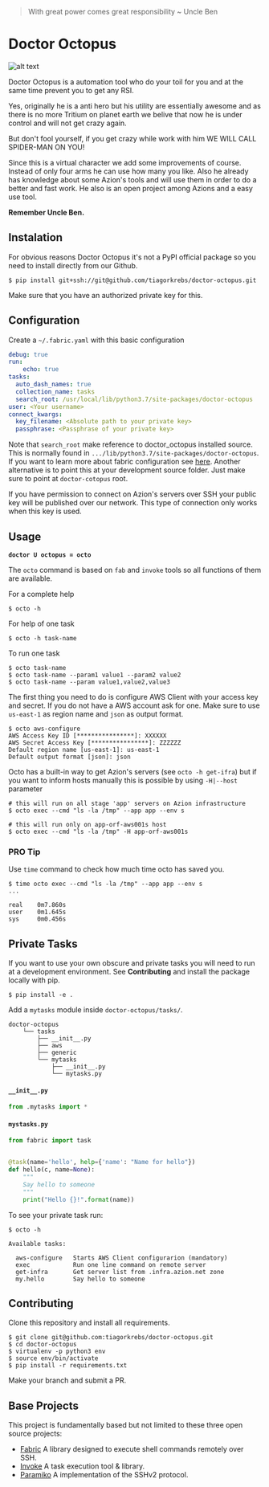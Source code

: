 > With great power comes great responsibility ~ Uncle Ben
>
# Doctor Octopus

![alt text](http://tiny.cc/yev4hz)

Doctor Octopus is a automation tool who do your toil for you and at the same time prevent you to get any RSI.

Yes, originally he is a anti hero but his utility are essentially awesome and as there is no more Tritium on planet 
earth we belive that now he is under control and will not get crazy again.

But don't fool yourself, if you get crazy while work with him WE WILL CALL SPIDER-MAN ON YOU!

Since this is a virtual character we add some improvements of course. 
Instead of only four arms he can use how many you like. Also he already has knowledge about some Azion's tools and will 
use them in order to do a better and fast work. He also is an open project among Azions and a easy use tool.

**Remember Uncle Ben.**

## Instalation
For obvious reasons Doctor Octopus it's not a PyPI official package so you need to install directly from our Github.
```console
$ pip install git+ssh://git@github.com/tiagorkrebs/doctor-octopus.git
```
Make sure that you have an authorized private key for this.

## Configuration
Create a `~/.fabric.yaml` with this basic configuration
```yaml
debug: true
run:
    echo: true
tasks:
  auto_dash_names: true
  collection_name: tasks
  search_root: /usr/local/lib/python3.7/site-packages/doctor-octopus
user: <Your username>
connect_kwargs:
  key_filename: <Absolute path to your private key>
  passphrase: <Passphrase of your private key>
```
Note that `search_root` make reference to doctor_octopus installed source. This is normally found in 
`.../lib/python3.7/site-packages/doctor-octopus`.
If you want to learn more about fabric configuration see [here](http://docs.fabfile.org/en/2.5/concepts/configuration.html). 
Another alternative is to point this at your development source folder. 
Just make sure to point at `doctor-cotopus` root.

If you have permission to connect on Azion's servers over SSH your public key will be published over our network.
This type of connection only works when this key is used.

## Usage
**`doctor U octopus = octo`**

The `octo` command is based on `fab` and `invoke` tools so all functions of them are available.

For a complete help
```console
$ octo -h
```

For help of one task
```console
$ octo -h task-name
```

To run one task
```console
$ octo task-name
$ octo task-name --param1 value1 --param2 value2
$ octo task-name --param value1,value2,value3
```

The first thing you need to do is configure AWS Client with your access key and secret. If you do not have a AWS account 
ask for one.
Make sure to use `us-east-1` as region name and `json` as output format.
```console
$ octo aws-configure
AWS Access Key ID [****************]: XXXXXX
AWS Secret Access Key [****************]: ZZZZZZ
Default region name [us-east-1]: us-east-1
Default output format [json]: json
```

Octo has a built-in way to get Azion's servers (see `octo -h get-ifra`) but if you want to inform hosts manually this
is possible by using `-H|--host` parameter
```console
# this will run on all stage 'app' servers on Azion infrastructure
$ octo exec --cmd "ls -la /tmp" --app app --env s

# this will run only on app-orf-aws001s host
$ octo exec --cmd "ls -la /tmp" -H app-orf-aws001s
```

### PRO Tip
Use `time` command to check how much time octo has saved you.
```console
$ time octo exec --cmd "ls -la /tmp" --app app --env s
...

real    0m7.860s
user    0m1.645s
sys     0m0.456s
``` 

## Private Tasks
If you want to use your own obscure and private tasks you will need to run at a development environment.
See **Contributing** and install the package locally with pip.
```console
$ pip install -e .
```

Add a `mytasks` module inside `doctor-octopus/tasks/`.
```console
doctor-octopus
    └── tasks
        ├── __init__.py
        ├── aws
        ├── generic
        └── mytasks
            ├── __init__.py
            └── mytasks.py

```

#### **`__init__.py`**
```python
from .mytasks import *
```

#### **`mystasks.py`**
```python
from fabric import task


@task(name='hello', help={'name': "Name for hello"})
def hello(c, name=None):
    """
    Say hello to someone
    """
    print("Hello {}!".format(name))
```

To see your private task run:
```console
$ octo -h

Available tasks:

  aws-configure   Starts AWS Client configurarion (mandatory)
  exec            Run one line command on remote server
  get-infra       Get server list from .infra.azion.net zone
  my.hello        Say hello to someone

```

## Contributing

Clone this repository and install all requirements.
```console
$ git clone git@github.com:tiagorkrebs/doctor-octopus.git
$ cd doctor-octopus
$ virtualenv -p python3 env
$ source env/bin/activate
$ pip install -r requirements.txt
```
Make your branch and submit a PR.

## Base Projects
This project is fundamentally based but not limited to these three open source projects:
- [Fabric](https://github.com/fabric/fabric/) A library designed to execute shell commands remotely over SSH.
- [Invoke](https://github.com/pyinvoke/invoke/) A task execution tool & library.
- [Paramiko](https://github.com/paramiko/paramiko/) A implementation of the SSHv2 protocol.
